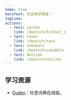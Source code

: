```yaml
---
home: true
heroText: 欢迎来学德语！
tagline:
actions:
  - text: Lernen
    link: /deutsch/Einheit_1
  - text: Lesen
    link: /deutsch/text
  - text: Vokabeln
    link: /deutsch/vokabeln
  - text: Notizen
    link: /deutsch/notizen
---
```


## 学习资源
* [Duden](https://www.duden.de)：杜登词典在线版。

